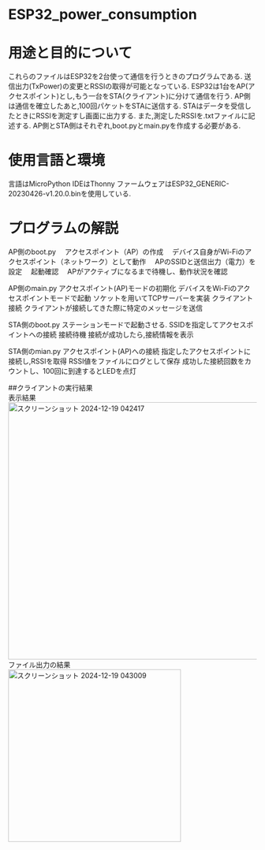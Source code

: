 # ESP32_power_consumption
# 用途と目的について
これらのファイルはESP32を2台使って通信を行うときのプログラムである.
送信出力(TxPower)の変更とRSSIの取得が可能となっている.
ESP32は1台をAP(アクセスポイント)とし,もう一台をSTA(クライアント)に分けて通信を行う.
AP側は通信を確立したあと,100回パケットをSTAに送信する.
STAはデータを受信したときにRSSIを測定すし画面に出力する. また,測定したRSSIを.txtファイルに記述する.
AP側とSTA側はそれぞれ,boot.pyとmain.pyを作成する必要がある.
# 使用言語と環境
言語はMicroPython
IDEはThonny
ファームウェアはESP32_GENERIC-20230426-v1.20.0.binを使用している.
# プログラムの解説

AP側のboot.py　
アクセスポイント（AP）の作成　
デバイス自身がWi-Fiのアクセスポイント（ネットワーク）として動作　
APのSSIDと送信出力（電力）を設定　
起動確認　
APがアクティブになるまで待機し、動作状況を確認　

AP側のmain.py
アクセスポイント(AP)モードの初期化
デバイスをWi-Fiのアクセスポイントモードで起動
ソケットを用いてTCPサーバーを実装
クライアント接続
クライアントが接続してきた際に特定のメッセージを送信

STA側のboot.py
ステーションモードで起動させる.
SSIDを指定してアクセスポイントへの接続
接続待機
接続が成功したら,接続情報を表示

STA側のmian.py
アクセスポイント(AP)への接続
指定したアクセスポイントに接続し,RSSIを取得
RSSI値をファイルにログとして保存
成功した接続回数をカウントし、100回に到達するとLEDを点灯

##クライアントの実行結果   
表示結果  
<img width="522" alt="スクリーンショット 2024-12-19 042417" src="https://github.com/user-attachments/assets/29e3ceab-f9f9-41da-8100-77b22dfc96b7" />  
ファイル出力の結果  
<img width="350" alt="スクリーンショット 2024-12-19 043009" src="https://github.com/user-attachments/assets/35b5a421-f215-4aab-9895-73e9492fe4c0" />  




